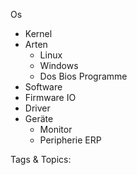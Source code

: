  Os
  - Kernel
  - Arten
    - Linux 
    - Windows
    - Dos
 Bios
 Programme
  - Software
  - Firmware
 IO
  - Driver
  - Geräte
    - Monitor
    - Peripherie 
 ERP

   Tags & Topics:
   